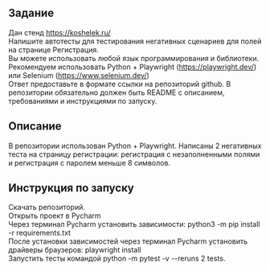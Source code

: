 ## Задание  
Дан стенд https://koshelek.ru/  
Напишите автотесты для тестирования негативных сценариев для полей на странице Регистрация.  
Вы можете использовать любой язык программирования и библиотеки.  
Рекомендуем использовать Python + Playwright (https://playwright.dev/) или Selenium (https://www.selenium.dev/)  
Ответ предоставьте в формате ссылки на репозиторий github. В репозитории обязательно должен быть README с описанием, требованиями и инструкциями по запуску.  

## Описание
В репозитории использован Python + Playwright. Написаны 2 негативных теста на страницу регистрации: регистрация с незаполненными полями и регистрация с паролем меньше 8 символов.  

## Инструкция по запуску  
Скачать репозиторий.  
Открыть проект в Pycharm  
Через терминал Pycharm установить зависимости: python3 -m pip install -r requirements.txt  
После установки зависимостей через терминал Pycharm установить драйверы браузеров: playwright install  
Запустить тесты командой python -m pytest -v --reruns 2 tests.  